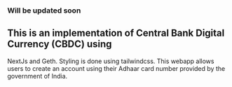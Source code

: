 ### Will be updated soon
## This is an implementation of Central Bank Digital Currency (CBDC) using 
NextJs and Geth. Styling is done using tailwindcss.
This webapp allows users to create an account using their Adhaar card 
number provided by the government of India.
